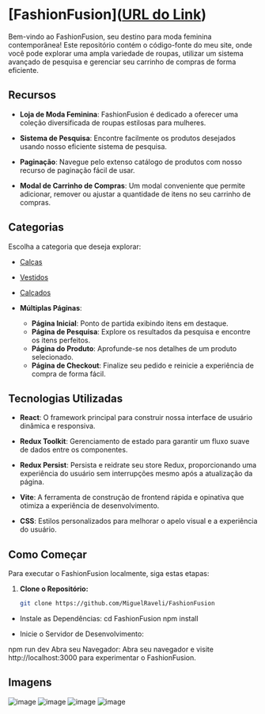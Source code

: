 # [FashionFusion]([URL do Link](https://miguelraveli.github.io/FashionFusion/))
Bem-vindo ao FashionFusion, seu destino para moda feminina contemporânea! Este repositório contém o código-fonte do meu site, onde você pode explorar uma ampla variedade de roupas, utilizar um sistema avançado de pesquisa e gerenciar seu carrinho de compras de forma eficiente.

## Recursos

- **Loja de Moda Feminina**: FashionFusion é dedicado a oferecer uma coleção diversificada de roupas estilosas para mulheres.

- **Sistema de Pesquisa**: Encontre facilmente os produtos desejados usando nosso eficiente sistema de pesquisa.

- **Paginação**: Navegue pelo extenso catálogo de produtos com nosso recurso de paginação fácil de usar.

- **Modal de Carrinho de Compras**: Um modal conveniente que permite adicionar, remover ou ajustar a quantidade de itens no seu carrinho de compras.

## Categorias

Escolha a categoria que deseja explorar:

- [Calças](#calças)
- [Vestidos](#vestidos)
- [Calçados](#calçados)

- **Múltiplas Páginas**:
  - **Página Inicial**: Ponto de partida exibindo itens em destaque.
  - **Página de Pesquisa**: Explore os resultados da pesquisa e encontre os itens perfeitos.
  - **Página do Produto**: Aprofunde-se nos detalhes de um produto selecionado.
  - **Página de Checkout**: Finalize seu pedido e reinicie a experiência de compra de forma fácil.

## Tecnologias Utilizadas

- **React**: O framework principal para construir nossa interface de usuário dinâmica e responsiva.

- **Redux Toolkit**: Gerenciamento de estado para garantir um fluxo suave de dados entre os componentes.

- **Redux Persist**: Persista e reidrate seu store Redux, proporcionando uma experiência do usuário sem interrupções mesmo após a atualização da página.

- **Vite**: A ferramenta de construção de frontend rápida e opinativa que otimiza a experiência de desenvolvimento.

- **CSS**: Estilos personalizados para melhorar o apelo visual e a experiência do usuário.

## Como Começar

Para executar o FashionFusion localmente, siga estas etapas:

1. **Clone o Repositório:**
   ```bash
   git clone https://github.com/MiguelRaveli/FashionFusion

 - Instale as Dependências:
cd FashionFusion
npm install

 - Inicie o Servidor de Desenvolvimento:

npm run dev
Abra seu Navegador:
Abra seu navegador e visite http://localhost:3000 para experimentar o FashionFusion.

## Imagens
![image](https://github.com/MiguelRaveli/FashionFusion/assets/86502825/f6c40521-cf92-4bd0-b74f-dca2d058a81c)
![image](https://github.com/MiguelRaveli/FashionFusion/assets/86502825/8a98a8ce-05f5-4930-ac9d-60424ab448e6)
![image](https://github.com/MiguelRaveli/FashionFusion/assets/86502825/9fe355c3-e956-441d-aee1-68490cfe9af8)
![image](https://github.com/MiguelRaveli/FashionFusion/assets/86502825/4630f076-35ac-4901-8e0c-cc86b5c25d4b)


